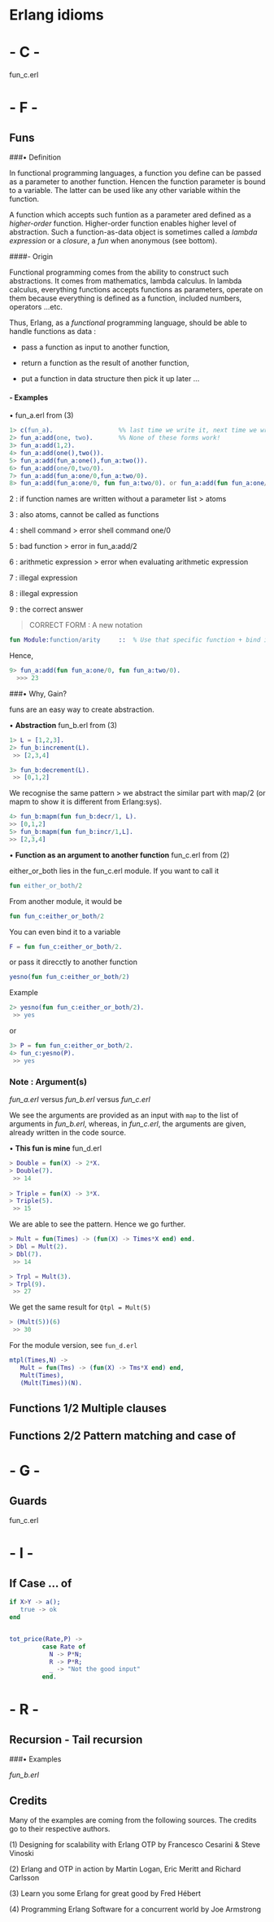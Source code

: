 # Erlang idioms


# - C -

fun_c.erl



# - F -


## Funs

###• Definition

In functional programming languages, a function you define can be passed as a parameter to another function. Hencen the function parameter is bound to a variable. The latter can be used like any other variable within the function.

A function which accepts such funtion as a parameter ared defined as a *higher-order* function. Higher-order function enables higher level of abstraction. Such a function-as-data object is sometimes called a *lambda expression* or a *closure*, a *fun* when anonymous (see bottom).


####- Origin

Functional programming comes from the ability to construct such abstractions. It comes from mathematics, lambda calculus. In lambda calculus, everything functions accepts functions as parameters, operate on them because everything is defined as a function, included numbers, operators ...etc.


Thus, Erlang, as a *functional* programming language, should be able to handle functions as data :

- pass a function as input to another function,

- return a function as the result of another function,

- put a function in data structure then pick it up later ...


#### - Examples

• fun_a.erl from (3)
```erlang
1> c(fun_a).                  %% last time we write it, next time we write directly "2>"
2> fun_a:add(one, two).       %% None of these forms work!
3> fun_a:add(1,2).
4> fun_a:add(one(),two()).
5> fun_a:add(fun_a:one(),fun_a:two()).
6> fun_a:add(one/0,two/0).
7> fun_a:add(fun_a:one/0,fun_a:two/0).
8> fun_a:add(fun_a:one/0, fun fun_a:two/0). or fun_a:add(fun fun_a:one/0, fun_a:two/0).
```
2 : if function names are written without a parameter list > atoms

3 : also atoms, cannot be called as functions

4 : shell command > error shell command one/0

5 : bad function  > error in fun_a:add/2

6 : arithmetic expression > error when evaluating arithmetic expression

7 : illegal expression

8 : illegal expression

9 : the correct answer

 > CORRECT FORM : A new notation
```erlang
fun Module:function/arity     ::  % Use that specific function + bind it to a variable
```
Hence,
```erlang
9> fun_a:add(fun fun_a:one/0, fun fun_a:two/0).
  >>> 23
```


###• Why, Gain?

funs are an easy way to create abstraction.

• **Abstraction** fun_b.erl from (3)
```erlang
1> L = [1,2,3].
2> fun_b:increment(L).
 >> [2,3,4]

3> fun_b:decrement(L).
 >> [0,1,2]
```

We recognise the same pattern > we abstract the similar part with map/2 (or mapm to show it is different from Erlang:sys).

```erlang
4> fun_b:mapm(fun fun_b:decr/1, L).
>> [0,1,2]
5> fun_b:mapm(fun fun_b:incr/1,L].
>> [2,3,4]
```


• **Function as an argument to another function** fun_c.erl from (2)

either_or_both lies in the fun_c.erl module. If you want to call it

```erlang
fun either_or_both/2
```
From another module, it would be
```erlang
fun fun_c:either_or_both/2
```
You can even bind it to a variable
```erlang
F = fun fun_c:either_or_both/2.
```
or pass it direcctly to another function
```erlang
yesno(fun fun_c:either_or_both/2)
```
Example
```erlang
2> yesno(fun fun_c:either_or_both/2).
 >> yes
```
or
```erlang
3> P = fun fun_c:either_or_both/2.
4> fun_c:yesno(P).
 >> yes
```


### Note : Argument(s)
  *fun_a.erl* versus *fun_b.erl* versus *fun_c.erl*

  We see the arguments are provided as an input with ```map``` to the list of arguments in *fun_b.erl*, whereas, in *fun_c.erl*, the arguments are given, already written in the code source.



• **This fun is mine** fun_d.erl
```erlang
> Double = fun(X) -> 2*X.
> Double(7).
 >> 14
 
> Triple = fun(X) -> 3*X.
> Triple(5).
 >> 15
 ```
 We are able to see the pattern. Hence we go further.
 ```erlang
 > Mult = fun(Times) -> (fun(X) -> Times*X end) end.
 > Dbl = Mult(2).
 > Dbl(7).
  >> 14
 
 > Trpl = Mult(3).
 > Trpl(9).
  >> 27
```
We get the same result for ```Qtpl = Mult(5)```
```erlang
> (Mult(5))(6)
 >> 30
 ```
For the module version, see ```fun_d.erl```
```erlang
mtpl(Times,N) ->
   Mult = fun(Tms) -> (fun(X) -> Tms*X end) end,
   Mult(Times),
   (Mult(Times))(N).
```






## Functions 1/2 Multiple clauses

## Functions 2/2 Pattern matching and case of



# - G -

## Guards

fun_c.erl


# - I -

## If Case ... of

```erlang
if X>Y -> a();
   true -> ok
end
```

```erlang

tot_price(Rate,P) ->
         case Rate of
           N -> P*N;
           R -> P*R;
           _ -> "Not the good input"
         end.
```


# - R -

## Recursion - Tail recursion

###• Examples

*fun_b.erl*



## Credits
Many of the examples are coming from the following sources. The credits go to their respective authors.

(1) Designing for scalability with Erlang OTP by Francesco Cesarini & Steve Vinoski

(2) Erlang and OTP in action by Martin Logan, Eric Meritt and Richard Carlsson

(3) Learn you some Erlang for great good by Fred Hébert

(4) Programming Erlang Software for a concurrent world by Joe Armstrong

